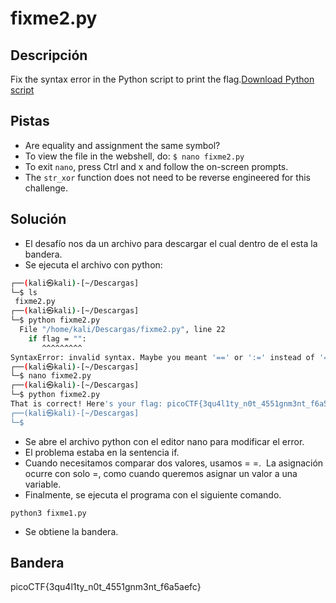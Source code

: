 # fixme2.py



## Descripción
Fix the syntax error in the Python script to print the flag.[Download Python script](https://artifacts.picoctf.net/c/67/fixme2.py)

## Pistas
- Are equality and assignment the same symbol?
- To view the file in the webshell, do: `$ nano fixme2.py`
- To exit `nano`, press Ctrl and x and follow the on-screen prompts.
- The `str_xor` function does not need to be reverse engineered for this challenge.

## Solución

 - El desafío nos da un archivo para descargar el cual dentro de el esta la bandera.
- Se ejecuta el archivo con python:
``` bash
┌──(kali㉿kali)-[~/Descargas]
└─$ ls
 fixme2.py 
┌──(kali㉿kali)-[~/Descargas]
└─$ python fixme2.py 
  File "/home/kali/Descargas/fixme2.py", line 22
    if flag = "":
       ^^^^^^^^^
SyntaxError: invalid syntax. Maybe you meant '==' or ':=' instead of '='?
┌──(kali㉿kali)-[~/Descargas]
└─$ nano fixme2.py   
┌──(kali㉿kali)-[~/Descargas]
└─$ python fixme2.py
That is correct! Here's your flag: picoCTF{3qu4l1ty_n0t_4551gnm3nt_f6a5aefc}
┌──(kali㉿kali)-[~/Descargas]
└─$ 

```

- Se abre el archivo python con el editor nano para modificar el error.
- El problema estaba en la sentencia if.
- Cuando necesitamos comparar dos valores, usamos = =.  La asignación ocurre con solo =, como cuando queremos asignar un valor a una variable.
-  Finalmente, se ejecuta el programa con el siguiente comando.

```shell
python3 fixme1.py
```

- Se obtiene la bandera.

## Bandera
picoCTF{3qu4l1ty_n0t_4551gnm3nt_f6a5aefc}


